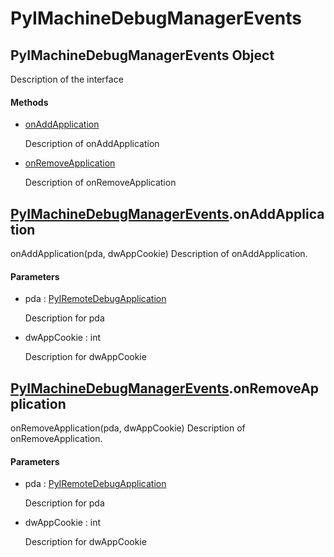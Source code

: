 # PyIMachineDebugManagerEvents


## PyIMachineDebugManagerEvents Object

Description of the interface

#### Methods

  - [onAddApplication](PyIMachineDebugManagerEvents.md#pyimachinedebugmanagereventsonaddapplication)

    Description of onAddApplication&nbsp;

  - [onRemoveApplication](PyIMachineDebugManagerEvents.md#pyimachinedebugmanagereventsonremoveapplication)

    Description of onRemoveApplication&nbsp;


## [PyIMachineDebugManagerEvents](PyIMachineDebugManagerEvents.md#pyimachinedebugmanagerevents)\.onAddApplication

onAddApplication\(pda, dwAppCookie\)
Description of onAddApplication\.

#### Parameters

  - pda : [PyIRemoteDebugApplication](PyIRemoteDebugApplication.md)

    Description for pda

  - dwAppCookie : int

    Description for dwAppCookie


## [PyIMachineDebugManagerEvents](PyIMachineDebugManagerEvents.md#pyimachinedebugmanagerevents)\.onRemoveApplication

onRemoveApplication\(pda, dwAppCookie\)
Description of onRemoveApplication\.

#### Parameters

  - pda : [PyIRemoteDebugApplication](PyIRemoteDebugApplication.md)

    Description for pda

  - dwAppCookie : int

    Description for dwAppCookie